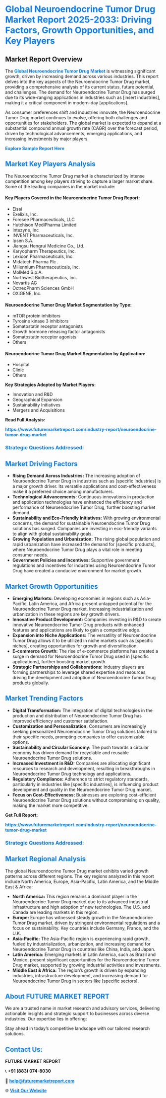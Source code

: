 <h1 style="color: #007BFF;">Global Neuroendocrine Tumor Drug Market Report 2025-2033: Driving Factors, Growth Opportunities, and Key Players</h1>

<section id="overview">
<h2>Market Report Overview</h2>
<p>The <a href="https://www.futuremarketreport.com/industry-report/neuroendocrine-tumor-drug-market" style="color: #007BFF; text-decoration: none;"><strong>Global Neuroendocrine Tumor Drug Market</strong></a> is witnessing significant growth, driven by increasing demand across various industries. This report delves into the key aspects of the Neuroendocrine Tumor Drug market, providing a comprehensive analysis of its current status, future potential, and challenges. The demand for Neuroendocrine Tumor Drug has surged due to its wide-ranging applications in industries such as [insert industries], making it a critical component in modern-day [applications].</p>
<p>As consumer preferences shift and industries innovate, the Neuroendocrine Tumor Drug market continues to evolve, offering both challenges and opportunities for stakeholders. The global market is expected to expand at a substantial compound annual growth rate (CAGR) over the forecast period, driven by technological advancements, emerging applications, and increasing investments by major players.</p>
</section>

<section id="overview">
<p><a href="https://www.futuremarketreport.com/request-sample/reportId=53929" style="color: #007BFF; text-decoration: none;"><strong>Explore Sample Report Here</strong></a></p>
</section>

<section id="key-players">
<h2 style="color: #007BFF;">Market Key Players Analysis</h2>
<p>The Neuroendocrine Tumor Drug market is characterized by intense competition among key players striving to capture a larger market share. Some of the leading companies in the market include:</p>
<h4>Key Players Covered in the Neuroendocrine Tumor Drug Report:</h4>
<ul><li>Eisai</li><li>Exelixis, Inc.</li><li>Foresee Pharmaceuticals, LLC</li><li>Hutchison MediPharma Limited</li><li>Intezyne, Inc</li><li>INVENT Pharmaceuticals, Inc.</li><li>Ipsen S.A.</li><li>Jiangsu Hengrui Medicine Co., Ltd.</li><li>Karyopharm Therapeutics, Inc.</li><li>Lexicon Pharmaceuticals, Inc.</li><li>Midatech Pharma Plc .</li><li>Millennium Pharmaceuticals, Inc.</li><li>MolMed S.p.A.</li><li>Northwest Biotherapeutics, Inc.</li><li>Novartis AG</li><li>OctreoPharm Sciences GmbH</li><li>OXiGENE, Inc.</li></ul>
<h4>Neuroendocrine Tumor Drug Market Segmentation by Type:</h4>
<ul><li>mTOR protein inhibitors</li><li>Tyrosine kinase 3 inhibitors</li><li>Somatostatin receptor antagonists</li><li>Growth hormone releasing factor antagonists</li><li>Somatostatin receptor agonists</li><li>Others</li></ul>

<h4>Neuroendocrine Tumor Drug Market Segmentation by Application:</h4>
<ul><li>Hospital</li><li>Clinic</li><li>Others</li></ul>
<p><strong>Key Strategies Adopted by Market Players:</strong></p>
<ul>
<li>Innovation and R&D</li>
<li>Geographical Expansion</li>
<li>Sustainability Initiatives</li>
<li>Mergers and Acquisitions</li>
</ul>
</section>

<section>
<p><strong>Read Full Analysis: </strong></p><a href="https://www.futuremarketreport.com/industry-report/neuroendocrine-tumor-drug-market" style="color: #007BFF; text-decoration: none;"><strong>https://www.futuremarketreport.com/industry-report/neuroendocrine-tumor-drug-market</strong></a>
<h3 style="color: #007BFF;">Strategic Questions Addressed:</h3>
</section>

<section id="driving-factors">
<h2 style="color: #007BFF;">Market Driving Factors</h2>
<ul>
<li><strong>Rising Demand Across Industries:</strong> The increasing adoption of Neuroendocrine Tumor Drug in industries such as [specific industries] is a major growth driver. Its versatile applications and cost-effectiveness make it a preferred choice among manufacturers.</li>
<li><strong>Technological Advancements:</strong> Continuous innovations in production and application technologies have enhanced the efficiency and performance of Neuroendocrine Tumor Drug, further boosting market demand.</li>
<li><strong>Sustainability and Eco-Friendly Initiatives:</strong> With growing environmental concerns, the demand for sustainable Neuroendocrine Tumor Drug solutions has surged. Companies are investing in eco-friendly variants to align with global sustainability goals.</li>
<li><strong>Growing Population and Urbanization:</strong> The rising global population and rapid urbanization have increased the demand for [specific products], where Neuroendocrine Tumor Drug plays a vital role in meeting consumer needs.</li>
<li><strong>Government Policies and Incentives:</strong> Supportive government regulations and incentives for industries using Neuroendocrine Tumor Drug have created a conducive environment for market growth.</li>
</ul>
</section>

<section id="growth-opportunities">
<h2 style="color: #007BFF;">Market Growth Opportunities</h2>
<ul>
<li><strong>Emerging Markets:</strong> Developing economies in regions such as Asia-Pacific, Latin America, and Africa present untapped potential for the Neuroendocrine Tumor Drug market. Increasing industrialization and urbanization in these regions are key growth drivers.</li>
<li><strong>Innovative Product Development:</strong> Companies investing in R&D to create innovative Neuroendocrine Tumor Drug products with enhanced features and applications are likely to gain a competitive edge.</li>
<li><strong>Expansion into Niche Applications:</strong> The versatility of Neuroendocrine Tumor Drug allows it to be utilized in niche markets such as [specific niches], creating opportunities for growth and diversification.</li>
<li><strong>E-commerce Growth:</strong> The rise of e-commerce platforms has created a surge in demand for Neuroendocrine Tumor Drug used in [specific applications], further boosting market growth.</li>
<li><strong>Strategic Partnerships and Collaborations:</strong> Industry players are forming partnerships to leverage shared expertise and resources, driving the development and adoption of Neuroendocrine Tumor Drug products globally.</li>
</ul>
</section>

<section id="trending-factors">
<h2 style="color: #007BFF;">Market Trending Factors</h2>
<ul>
<li><strong>Digital Transformation:</strong> The integration of digital technologies in the production and distribution of Neuroendocrine Tumor Drug has improved efficiency and customer satisfaction.</li>
<li><strong>Customization and Personalization:</strong> Consumers are increasingly seeking personalized Neuroendocrine Tumor Drug solutions tailored to their specific needs, prompting companies to offer customizable options.</li>
<li><strong>Sustainability and Circular Economy:</strong> The push towards a circular economy has driven demand for recyclable and reusable Neuroendocrine Tumor Drug solutions.</li>
<li><strong>Increased Investment in R&D:</strong> Companies are allocating significant resources to research and development, resulting in breakthroughs in Neuroendocrine Tumor Drug technology and applications.</li>
<li><strong>Regulatory Compliance:</strong> Adherence to strict regulatory standards, particularly in industries like [specific industries], is influencing product development and quality in the Neuroendocrine Tumor Drug market.</li>
<li><strong>Focus on Cost-Effectiveness:</strong> Businesses are exploring cost-efficient Neuroendocrine Tumor Drug solutions without compromising on quality, making the market more competitive.</li>
</ul>
</section>

<section>
<p><strong>Get Full Report: </strong></p><a href="https://www.futuremarketreport.com/industry-report/neuroendocrine-tumor-drug-market" style="color: #007BFF; text-decoration: none;"><strong>https://www.futuremarketreport.com/industry-report/neuroendocrine-tumor-drug-market</strong></a>
<h3 style="color: #007BFF;">Strategic Questions Addressed:</h3>
</section>


<section id="regional-analysis">
<h2 style="color: #007BFF;">Market Regional Analysis</h2>
<p>The global Neuroendocrine Tumor Drug market exhibits varied growth patterns across different regions. The key regions analyzed in this report include North America, Europe, Asia-Pacific, Latin America, and the Middle East & Africa:</p>
<ul>
<li><strong>North America:</strong> This region remains a dominant player in the Neuroendocrine Tumor Drug market due to its advanced industrial infrastructure and high adoption of new technologies. The U.S. and Canada are leading markets in this region.</li>
<li><strong>Europe:</strong> Europe has witnessed steady growth in the Neuroendocrine Tumor Drug market, driven by stringent environmental regulations and a focus on sustainability. Key countries include Germany, France, and the U.K.</li>
<li><strong>Asia-Pacific:</strong> The Asia-Pacific region is experiencing rapid growth, fueled by industrialization, urbanization, and increasing demand for Neuroendocrine Tumor Drug in countries like China, India, and Japan.</li>
<li><strong>Latin America:</strong> Emerging markets in Latin America, such as Brazil and Mexico, present significant opportunities for the Neuroendocrine Tumor Drug market, supported by growing industrial activities and investments.</li>
<li><strong>Middle East & Africa:</strong> The region’s growth is driven by expanding industries, infrastructure development, and increasing demand for Neuroendocrine Tumor Drug in sectors like [specific sectors].</li>
</ul>
</section>

<footer>
<h2 style="color: #007BFF;">About FUTURE MARKET REPORT</h2>
<p>We are a trusted name in market research and advisory services, delivering actionable insights and strategic support to businesses across diverse industries. Our expertise lies in offering:</p>

<p>Stay ahead in today’s competitive landscape with our tailored research solutions.</p>

<h2 style="color: #007BFF;">Contact Us:</h2>
<p><strong>FUTURE MARKET REPORT</strong></p>
<p>📞 <strong>+91 (883) 074-8030</strong></p>
<p>📧 <strong><a href="mailto:help@futuremarketreport.com" style="color: #007BFF;">help@futuremarketreport.com</a></strong></p>
<p>🌐 <strong><a href="https://www.futuremarketreport.com/" style="color: #007BFF;">Visit Our Website</a></strong></p>
</footer>